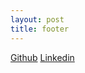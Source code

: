```yaml
---
layout: post
title: footer
---
```


[Github](https://github.com/kvey)
[Linkedin](http://www.linkedin.com/pub/colton-pierson/48/ab2/a)
